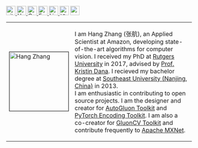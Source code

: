 <p> 
  <a href="https://github.com/zhanghang1989?tab=followers"> <img src="https://img.shields.io/github/followers/zhanghang1989?label=Followers" height="25px" alt="github follow" /> </a>
  <a href="https://hangzhang.org/"> <img src="https://img.shields.io/badge/homepage-3875B7.svg?&style=for-the-badge" height="25px" alt="Hang Zhang">
    <a href="https://scholar.google.com/citations?user=gCoWdkUAAAAJ"><img src="https://img.shields.io/badge/scholar-4385FE.svg?&style=for-the-badge&logo=google-scholar&logoColor=white" alt="Google Scholar" height="25px"> </a>
  <a href="mailto:zhang.hang@rutgers.edu"> <img src="https://img.shields.io/badge/gmail-%23D14836.svg?&style=for-the-badge&logo=gmail&logoColor=white" height="25px" alt="Email">
  <a href="https://www.linkedin.com/in/zhanghang0704/"><img src="https://img.shields.io/badge/linkedin-006CAC.svg?&style=for-the-badge&logo=linkedin&logoColor=white" height="25px" alt="LinkedIn"> </a>
  <a href="https://www.zhihu.com/people/zhanghang0704"><img src="https://img.shields.io/badge/知乎-0079FF.svg?style=social&style=for-the-badge&logo=zhihu&logoColor=white" height="25px" alt="知乎"></a>
  <a href="./cvHangZhang/cvHangZhang.pdf"> <img src="https://img.shields.io/badge/-CV-black" height="25px"> </a>
</p> 

<table width="100%" border="0" cellspacing="15" cellpadding="0">
<tbody>
  <tr>
    <td width="20%">
        <a href="https://hangzhang.org/files/Hang.jpeg"><img alt="Hang Zhang" src="https://hangzhang.org/files/Hang.jpeg" width="160" border="1"></a>
    </td>
    <td>
    <p> 
        I am Hang Zhang    (<span lang="zh-cn">张航</span>), 
        an Applied Scientist at <span property="affiliation">Amazon</span>, 
        developing state-of-the-art algorithms for computer vision. 
        I received my PhD 
        at <a href="http://www.rutgers.edu/">Rutgers University</a> in 2017,
        advised by <a href="http://eceweb1.rutgers.edu/vision/dana.html"> Prof. Kristin Dana</a>. 
        I recieved my bachelor degree at 
        <a href="http://www.seu.edu.cn/english/main.htm"> Southeast University 
        (Nanjing, China)</a> in 2013. <br>
        I am enthusiastic in contributing to open source projects. 
        I am the designer and creator for 
        <a href="https://github.com/awslabs/autogluon/graphs/contributors?from=2019-05-04&to=2020-02-01&type=c">AutoGluon Toolkit</a> and
        <a href="https://github.com/zhanghang1989/PyTorch-Encoding">PyTorch Encoding Toolkit</a>. 
        I am also a co-creator for <a href="https://github.com/dmlc/gluon-cv/">GluonCV Toolkit</a> and 
        contribute frequently to
        <a href="https://github.com/apache/incubator-mxnet/pulls?q=is%3Apr+author%3Azhanghang1989+">Apache MXNet</a>.
    </p>
    </td>
   </tr>
</tbody>
</table>
